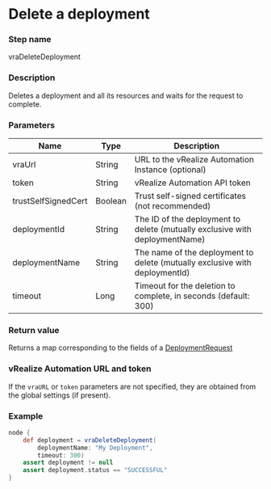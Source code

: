 # Delete a deployment

### Step name
vraDeleteDeployment

### Description
Deletes a deployment and all its resources and waits for the request to complete.

### Parameters
| Name | Type | Description |
|------|------|-------------|
| vraUrl | String | URL to the vRealize Automation Instance (optional) |
| token | String | vRealize Automation API token |
| trustSelfSignedCert | Boolean | Trust self-signed certificates (not recommended) |
| deploymentId | String |The ID of the deployment to delete (mutually exclusive with deploymentName) |
| deploymentName | String | The name of the deployment to delete (mutually exclusive with deploymentId) |
| timeout | Long | Timeout for the deletion to complete, in seconds (default: 300) |

### Return value
Returns a map corresponding to the fields of a [DeploymentRequest](https://prydin.github.io/vrealize-automation-plugin-for-jenkins/apidocs/com/vmware/vra/jenkinsplugin/model/deployment/DeploymentRequest.html)

### vRealize Automation URL and token
If the ```vraURL``` or ```token``` parameters are not specified, they are obtained from the 
global settings (if present).

### Example
```groovy
node {
    def deployment = vraDeleteDeployment(
        deploymentName: "My Deployment",
        timeout: 300)
    assert deployment != null
    assert deployment.status == "SUCCESSFUL"
}
```